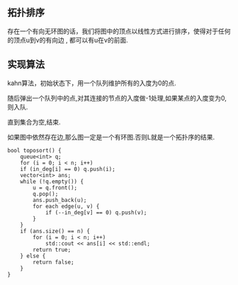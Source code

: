 ## 拓扑排序

存在一个有向无环图的话，我们将图中的顶点以线性方式进行排序，使得对于任何的顶点u到v的有向边 , 都可以有u在v的前面.

## 实现算法

kahn算法，初始状态下，用一个队列维护所有的入度为0的点.

随后弹出一个队列中的点,对其连接的节点的入度做-1处理,如果某点的入度变为0,则入队.

直到集合为空,结束.

如果图中依然存在边,那么图一定是一个有环图.否则L就是一个拓扑序的结果.

```
bool toposort() {
    queue<int> q;
    for (i = 0; i < n; i++)
    if (in_deg[i] == 0) q.push(i);
    vector<int> ans;
    while (!q.empty()) {
        u = q.front();
        q.pop();
        ans.push_back(u);
        for each edge(u, v) {
            if (--in_deg[v] == 0) q.push(v);
        }
    }
    if (ans.size() == n) {
        for (i = 0; i < n; i++)
            std::cout << ans[i] << std::endl;
        return true;
    } else {
        return false;
    }
}
```